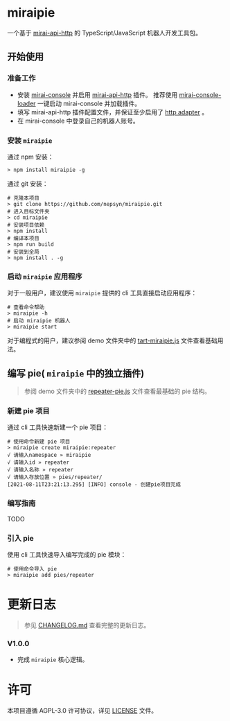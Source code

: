 # miraipie

一个基于 [mirai-api-http](https://github.com/project-mirai/mirai-api-http) 的 TypeScript/JavaScript 机器人开发工具包。

## 开始使用

### 准备工作

-  安装 [mirai-console](https://github.com/mamoe/mirai-console) 并启用 [mirai-api-http](https://github.com/project-mirai/mirai-api-http) 插件。 推荐使用 [mirai-console-loader](https://github.com/iTXTech/mirai-console-loader) 一键启动 mirai-console 并加载插件。
-  填写 mirai-api-http 插件配置文件，并保证至少启用了 [http adapter](https://github.com/project-mirai/mirai-api-http#adapter) 。
-  在 mirai-console 中登录自己的机器人账号。

### 安装 `miraipie`

通过 npm 安装：

```shell
> npm install miraipie -g
```

通过 git 安装：

```shell
# 克隆本项目
> git clone https://github.com/nepsyn/miraipie.git
# 进入目标文件夹
> cd miraipie
# 安装项目依赖
> npm install
# 编译本项目
> npm run build
# 安装到全局
> npm install . -g
```

### 启动 `miraipie` 应用程序

对于一般用户，建议使用 `miraipie` 提供的 cli 工具直接启动应用程序：

```shell
# 查看命令帮助
> miraipie -h
# 启动 miraipie 机器人
> miraipie start
```

对于编程式的用户，建议参阅 demo 文件夹中的 [tart-miraipie.js](demo/start-miraipie.js) 文件查看基础用法。

## 编写 pie( `miraipie` 中的独立插件)

> 参阅 demo 文件夹中的 [repeater-pie.js](demo/repeater-pie.js) 文件查看最基础的 pie 结构。

### 新建 pie 项目

通过 cli 工具快速新建一个 pie 项目：

```shell
# 使用命令新建 pie 项目
> miraipie create miraipie:repeater
√ 请输入namespace » miraipie
√ 请输入id » repeater
√ 请输入名称 » repeater
√ 请输入存放位置 » pies/repeater/
[2021-08-11T23:21:13.295] [INFO] console - 创建pie项目完成
```

### 编写指南

TODO

### 引入 pie

使用 cli 工具快速导入编写完成的 pie 模块：

```shell
# 使用命令导入 pie
> miraipie add pies/repeater
```

# 更新日志

> 参见 [CHANGELOG.md](CHANGELOG.md) 查看完整的更新日志。

### V1.0.0

- 完成 `miraipie` 核心逻辑。

# 许可

本项目遵循 AGPL-3.0 许可协议，详见 [LICENSE](LICENSE) 文件。
